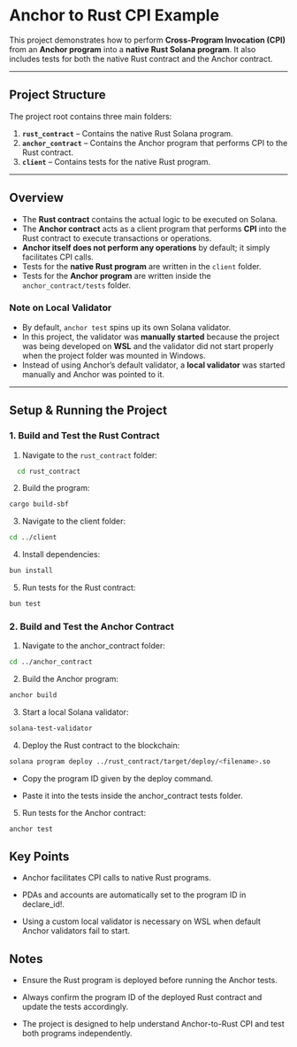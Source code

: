 # Anchor to Rust CPI Example

This project demonstrates how to perform **Cross-Program Invocation (CPI)** from an **Anchor program** into a **native Rust Solana program**. It also includes tests for both the native Rust contract and the Anchor contract.  

---

## Project Structure

The project root contains three main folders:

1. **`rust_contract`** – Contains the native Rust Solana program.
2. **`anchor_contract`** – Contains the Anchor program that performs CPI to the Rust contract.
3. **`client`** – Contains tests for the native Rust program.

---

## Overview

- The **Rust contract** contains the actual logic to be executed on Solana.
- The **Anchor contract** acts as a client program that performs **CPI** into the Rust contract to execute transactions or operations.
- **Anchor itself does not perform any operations** by default; it simply facilitates CPI calls.
- Tests for the **native Rust program** are written in the `client` folder.
- Tests for the **Anchor program** are written inside the `anchor_contract/tests` folder.

### Note on Local Validator

- By default, `anchor test` spins up its own Solana validator.
- In this project, the validator was **manually started** because the project was being developed on **WSL** and the validator did not start properly when the project folder was mounted in Windows.
- Instead of using Anchor’s default validator, a **local validator** was started manually and Anchor was pointed to it.

---

## Setup & Running the Project

### 1. Build and Test the Rust Contract

1. Navigate to the `rust_contract` folder:  

 ```bash
   cd rust_contract
```
2. Build the program:
```bash
cargo build-sbf
```
3. Navigate to the client folder:
```bash
cd ../client
```

4. Install dependencies:

```bash
bun install
```

5. Run tests for the Rust contract:

```bash
bun test
```
### 2. Build and Test the Anchor Contract

1. Navigate to the anchor_contract folder:

```bash
cd ../anchor_contract
```

2. Build the Anchor program:
```bash
anchor build
```

3. Start a local Solana validator:
```bash
solana-test-validator
```

4. Deploy the Rust contract to the blockchain:
```bash
solana program deploy ../rust_contract/target/deploy/<filename>.so
```

 - Copy the program ID given by the deploy command.

 - Paste it into the tests inside the anchor_contract tests folder.

5. Run tests for the Anchor contract:
```bash
anchor test

```

## Key Points

 - Anchor facilitates CPI calls to native Rust programs.

 - PDAs and accounts are automatically set to the program ID in declare_id!.

 - Using a custom local validator is necessary on WSL when default Anchor validators fail to start.

## Notes

 - Ensure the Rust program is deployed before running the Anchor tests.

 - Always confirm the program ID of the deployed Rust contract and update the tests accordingly.

 - The project is designed to help understand Anchor-to-Rust CPI and test both programs independently.